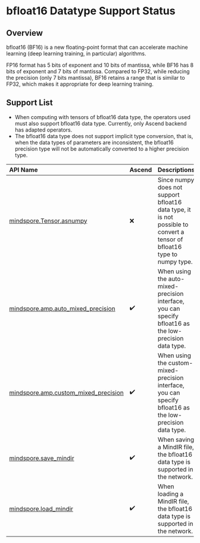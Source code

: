 # bfloat16 Datatype Support Status

## Overview

bfloat16 (BF16) is a new floating-point format that can accelerate machine learning (deep learning training, in particular) algorithms.

FP16 format has 5 bits of exponent and 10 bits of mantissa, while BF16 has 8 bits of exponent and 7 bits of mantissa. Compared to FP32, while reducing the precision (only 7 bits mantissa), BF16 retains a range that is similar to FP32, which makes it appropriate for deep learning training.

## Support List

- When computing with tensors of bfloat16 data type, the operators used must also support bfloat16 data type. Currently, only Ascend backend has adapted operators.
- The bfloat16 data type does not support implicit type conversion, that is, when the data types of parameters are inconsistent, the bfloat16 precision type will not be automatically converted to a higher precision type.

|API Name|Ascend|Descriptions|
|:----|:---------|:----|
|[mindspore.Tensor.asnumpy](https://www.mindspore.cn/docs/en/r2.3/api_python/mindspore/Tensor/mindspore.Tensor.asnumpy.html)|❌|Since numpy does not support bfloat16 data type, it is not possible to convert a tensor of bfloat16 type to numpy type.|
|[mindspore.amp.auto_mixed_precision](https://www.mindspore.cn/docs/en/r2.3/api_python/amp/mindspore.amp.auto_mixed_precision.html)|✔️|When using the auto-mixed-precision interface, you can specify bfloat16 as the low-precision data type.|
|[mindspore.amp.custom_mixed_precision](https://www.mindspore.cn/docs/en/r2.3/api_python/amp/mindspore.amp.custom_mixed_precision.html)|✔️|When using the custom-mixed-precision interface, you can specify bfloat16 as the low-precision data type.|
|[mindspore.save_mindir](https://www.mindspore.cn/docs/en/r2.3/api_python/mindspore/mindspore.save_mindir.html)|✔️|When saving a MindIR file, the bfloat16 data type is supported in the network.|
|[mindspore.load_mindir](https://www.mindspore.cn/docs/en/r2.3/api_python/mindspore/mindspore.load_mindir.html)|✔️|When loading a MindIR file, the bfloat16 data type is supported in the network.|